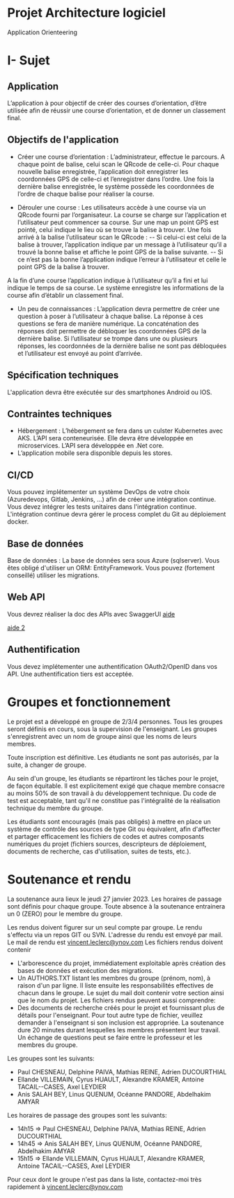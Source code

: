 # Projet Architecture logiciel

Application Orienteering

# I- Sujet

## Application 

L’application à pour objectif de créer des courses d’orientation, d’être utilisée afin de réussir une course d’orientation, et de donner un classement final.

## Objectifs de l'application

- Créer une course d’orientation : L’administrateur, effectue le parcours. A chaque point de balise, celui scan le QRcode de celle-ci. Pour chaque nouvelle balise enregistrée, l’application doit enregistrer les coordonnées GPS de celle-ci et l’enregistrer dans l’ordre.  Une fois la dernière balise enregistrée, le système possède les coordonnées de l’ordre de chaque balise pour réaliser la course.

- Dérouler une course : Les utilisateurs accède à une course via un QRcode fourni par l’organisateur. La course se charge sur l’application et l’utilisateur peut commencer sa course. Sur une map un point GPS est pointé, celui indique le lieu où se trouve la balise à trouver. Une fois arrivé à la balise l’utilisateur scan le QRcode : 
-- Si celui-ci est celui de la balise à trouver, l’application indique par un message à l’utilisateur qu’il a trouvé la bonne balise et affiche le point GPS de la balise suivante.
-- Si ce n’est pas la bonne l’application indique l’erreur à l’utilisateur et celle le point GPS de la balise à trouver.

A la fin d’une course l’application indique à l’utilisateur qu’il a fini et lui indique le temps de sa course. Le système enregistre les informations de la course afin d’établir un classement final.

- Un peu de connaissances : L’application devra permettre de créer une question à poser à l’utilisateur à chaque balise. La réponse à ces questions se fera de manière numérique. La concaténation des réponses doit permettre de débloquer les coordonnées GPS de la dernière balise. Si l’utilisateur se trompe dans une ou plusieurs réponses, les coordonnées de la dernière balise ne sont pas débloquées et l’utilisateur est envoyé au point d’arrivée.



## Spécification techniques

L'application devra être exécutée sur des smartphones Android ou IOS.


## Contraintes techniques

- Hébergement : L’hébergement se fera dans un culster Kubernetes avec AKS. L’API sera conteneurisée. Elle devra être développée en microservices. L’API sera développée en .Net core.
- L’application mobile sera disponible depuis les stores.

## CI/CD

Vous pouvez implétementer un système DevOps de votre choix (Azuredevops, Gitlab, Jenkins, ...) afin de créer une intégration continue.
Vous devez intégrer les tests unitaires dans l'intégration continue.
L'intégration continue devra gérer le process complet du Git au déploiement docker.

## Base de données

Base de données : La base de données sera sous Azure (sqlserver).
Vous êtes obligé d'utiliser un ORM: EntityFramework.
Vous pouvez (fortement conseillé) utiliser les migrations.

## Web API

Vous devrez réaliser la doc des APIs avec SwaggerUI [aide](https://swagger.io/swagger-ui/)

[aide 2](https://docs.microsoft.com/fr-fr/aspnet/core/tutorials/getting-started-with-swashbuckle?view=aspnetcore-3.1&tabs=visual-studio)

## Authentification

Vous devez implétementer une authentification OAuth2/OpenID dans vos API.
Une authentification tiers est acceptée.


# Groupes et fonctionnement

Le projet est a développé en groupe de 2/3/4 personnes.
Tous les groupes seront définis en cours, sous la supervision de l'enseignant. Les groupes s'enregistrent avec un nom de groupe ainsi que les noms de leurs membres.

Toute inscription est définitive.  Les étudiants ne sont pas autorisés, par la suite, à changer de groupe.

Au sein d'un groupe, les étudiants se répartiront les tâches pour le projet, de façon équitable.  Il est explicitement exigé que chaque membre consacre au moins 50% de son travail à du développement technique. Du code de test est acceptable, tant qu'il ne constitue pas l'intégralité de la réalisation technique du membre du groupe.

Les étudiants sont encouragés (mais pas obligés) à mettre en place un système de contrôle des sources de type Git ou équivalent, afin d'affecter et partager efficacement les fichiers de codes et autres composants numériques du projet (fichiers sources, descripteurs de déploiement, documents de recherche, cas d'utilisation, suites de tests, etc.).

# Soutenance et rendu

La soutenance aura lieux le jeudi 27 janvier 2023.
Les horaires de passage sont définis pour chaque groupe.
Toute absence à la soutenance entrainera un 0 (ZERO) pour le membre du groupe.

Les rendus doivent figurer sur un seul compte par groupe.
Le rendu s'effectu via un repos GIT ou SVN. L'adresse du rendu est envoyé par mail.
Le mail de rendu est vincent.leclerc@ynov.com
Les fichiers rendus doivent contenir
  - L'arborescence du projet, immédiatement exploitable après création des bases de données et exécution des migrations.
  - Un AUTHORS.TXT listant les membres du groupe (prénom, nom), à raison d'un par ligne.  Il liste ensuite les responsabilités effectives de chacun dans le groupe.
Le sujet du mail doit contenir votre section ainsi que le nom du projet.
Les fichiers rendus peuvent aussi comprendre: 
  - Des documents de recherche créés pour le projet et fournissant plus de détails pour l'enseignant.
Pour tout autre type de fichier, veuillez demander à l'enseignant si son inclusion est appropriée.
La soutenance dure 20 minutes durant lesquelles les membres présentent leur travail. Un échange de questions peut se faire entre le professeur et les membres du groupe.

Les groupes sont les suivants:
- Paul CHESNEAU, Delphine PAIVA, Mathias REINE, Adrien DUCOURTHIAL
- Ellande VILLEMAIN, Cyrus HUAULT, Alexandre KRAMER, Antoine TACAIL--CASES, Axel LEYDIER
- Anis SALAH BEY, Linus QUENUM, Océanne PANDORE, Abdelhakim AMYAR

Les horaires de passage des groupes sont les suivants:
- 14h15 => Paul CHESNEAU, Delphine PAIVA, Mathias REINE, Adrien DUCOURTHIAL
- 14h45 => Anis SALAH BEY, Linus QUENUM, Océanne PANDORE, Abdelhakim AMYAR
- 15h15 => Ellande VILLEMAIN, Cyrus HUAULT, Alexandre KRAMER, Antoine TACAIL--CASES, Axel LEYDIER


Pour ceux dont le groupe n'est pas dans la liste, contactez-moi très rapidement à vincent.leclerc@ynov.com